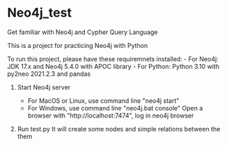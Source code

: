 # Neo4j_test

Get familiar with Neo4j and Cypher Query Language

This is a project for practicing Neo4j with Python

To run this project, please have these requiremnets installed:
    - For Neo4j: JDK 17.x and Neo4j 5.4.0 with APOC library
    - For Python: Python 3.10 with py2neo 2021.2.3 and pandas


1. Start Neo4j server
    - For MacOS or Linux, use command line "neo4j start"
    - For Windows, use command line "neo4j.bat console"
    Open a browser with "http://localhost:7474", log in neo4j browser

2. Run test.py
    It will create some nodes and simple relations between the them
